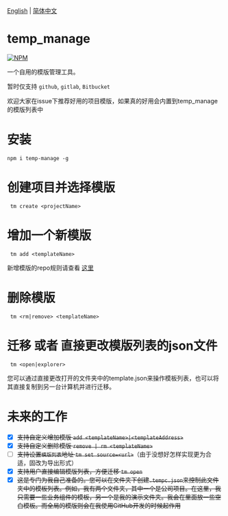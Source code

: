 
<p>
  <a href="https://github.com/wegi8/temp_manage/blob/main/README.md">English</a> | 
  <a href="https://github.com/wegi8/temp_manage/blob/main/README.zh.md">简体中文</a>
</p>

# temp_manage

[![NPM](https://nodei.co/npm/temp-manage.png?downloads=true&downloadRank=true&stars=true)](https://nodei.co/npm/temp-manage/)

一个自用的模版管理工具。

暂时仅支持 `github`, `gitlab`, `Bitbucket`

欢迎大家在issue下推荐好用的项目模版，如果真的好用会内置到temp_manage的模版列表中

# 安装

```shell
npm i temp-manage -g
```

# 创建项目并选择模版

```shell
 tm create <projectName>
```

# 增加一个新模版

```shell
 tm add <templateName>
```

新增模版的repo规则请查看 [这里](https://www.npmjs.com/package/download-git-repo)

# 删除模版

```shell
 tm <rm|remove> <templateName>
```

# 迁移 或者 直接更改模版列表的json文件

```shell
 tm <open|explorer>
```

您可以通过直接更改打开的文件夹中的template.json来操作模板列表，也可以将其直接复制到另一台计算机并进行迁移。

# 未来的工作

- [x] ~~支持自定义增加模版 `add <templateName>|<templateAddress>`~~
- [x] ~~支持自定义删除模版 `remove | rm <templateName>`~~
- [ ] ~~支持设置`模版列表`地址 `tm set source=<url>`~~（由于没想好怎样实现更为合适，固改为导出形式）
- [x] ~~支持用户直接编辑模版列表，方便迁移 `tm open`~~
- [x] ~~这是专门为我自己准备的。您可以在文件夹下创建`.tempc.json`来控制此文件夹中的模板列表。例如，我有两个文件夹，其中一个是公司项目。在这里，我只需要一些业务组件的模板，另一个是我的演示文件夹。我会在里面放一些空白模板。而全局的模版则会在我使用GitHub开发的时候起作用~~

